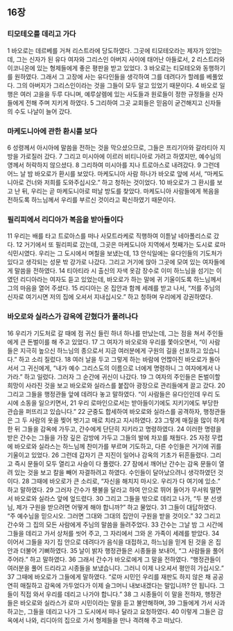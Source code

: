 ## 16장
### 티모테오를 데리고 가다
1 바오로는 데르베를 거쳐 리스트라에 당도하였다. 그곳에 티모테오라는 제자가 있었는데, 그는 신자가 된 유다 여자와 그리스인 아버지 사이에 태어난 아들로서,
2 리스트라와 이코니온에 있는 형제들에게 좋은 평판을 받고 있었다.
3 바오로는 티모테오와 동행하기를 원하였다. 그래서 그 고장에 사는 유다인들을 생각하여 그를 데려다가 할례를 베풀었다. 그의 아버지가 그리스인이라는 것을 그들이 모두 알고 있었기 때문이다.
4 바오로 일행은 여러 고을을 두루 다니며, 예루살렘에 있는 사도들과 원로들이 정한 규정들을 신자들에게 전해 주며 지키게 하였다.
5 그리하여 그곳 교회들은 믿음이 굳건해지고 신자들의 수도 나날이 늘어 갔다.
### 마케도니아에 관한 환시를 보다
6 성령께서 아시아에 말씀을 전하는 것을 막으셨으므로, 그들은 프리기아와 갈라티아 지방을 가로질러 갔다.
7 그리고 미시아에 이르러 비티니아로 가려고 하였지만, 예수님의 영께서 허락하지 않으셨다.
8 그리하여 미시아를 지나 트로아스로 내려갔다.
9 그런데 어느 날 밤 바오로가 환시를 보았다. 마케도니아 사람 하나가 바오로 앞에 서서, “마케도니아로 건너와 저희를 도와주십시오.” 하고 청하는 것이었다.
10 바오로가 그 환시를 보고 난 뒤, 우리는 곧 마케도니아로 떠날 방도를 찾았다. 마케도니아 사람들에게 복음을 전하도록 하느님께서 우리를 부르신 것이라고 확신하였기 때문이다.
### 필리피에서 리디아가 복음을 받아들이다
11 우리는 배를 타고 트로아스를 떠나 사모트라케로 직행하여 이튿날 네아폴리스로 갔다.
12 거기에서 또 필리피로 갔는데, 그곳은 마케도니아 지역에서 첫째가는 도시로 로마 식민시였다. 우리는 그 도시에서 며칠을 보냈는데,
13 안식일에는 유다인들의 기도처가 있다고 생각되는 성문 밖 강가로 나갔다. 그리고 거기에 앉아 그곳에 모여 있는 여자들에게 말씀을 전하였다.
14 티아티라 시 출신의 자색 옷감 장수로 이미 하느님을 섬기는 이였던 리디아라는 여자도 듣고 있었는데, 바오로가 하는 말에 귀 기울이도록 하느님께서 그의 마음을 열어 주셨다.
15 리디아는 온 집안과 함께 세례를 받고 나서, “저를 주님의 신자로 여기시면 저의 집에 오셔서 지내십시오.” 하고 청하며 우리에게 강권하였다.
### 바오로와 실라스가 감옥에 갇혔다가 풀려나다
16 우리가 기도처로 갈 때에 점 귀신 들린 하녀 하나를 만났는데, 그는 점을 쳐서 주인들에게 큰 돈벌이를 해 주고 있었다.
17 그 여자가 바오로와 우리를 쫓아오면서, “이 사람들은 지극히 높으신 하느님의 종으로서 지금 여러분에게 구원의 길을 선포하고 있습니다.” 하고 소리 질렀다.
18 여러 날을 두고 그렇게 하는 바람에 언짢아진 바오로가 돌아서서 그 귀신에게, “내가 예수 그리스도의 이름으로 너에게 명령하니 그 여자에게서 나가라.” 하고 일렀다. 그러자 그 순간에 귀신이 나갔다.
19 그 여자의 주인들은 돈벌이할 희망이 사라진 것을 보고 바오로와 실라스를 붙잡아 광장으로 관리들에게 끌고 갔다.
20 그리고 그들을 행정관들 앞에 데려다 놓고 말하였다. “이 사람들은 유다인인데 우리 도시에 소동을 일으키면서,
21 우리 로마인으로서는 받아들이기에도 지키기에도 부당한 관습을 퍼뜨리고 있습니다.”
22 군중도 합세하여 바오로와 실라스를 공격하자, 행정관들은 그 두 사람의 옷을 찢어 벗기고 매로 치라고 지시하였다.
23 그렇게 매질을 많이 하게 한 뒤 그들을 감옥에 가두고, 간수에게 단단히 지키라고 명령하였다.
24 이러한 명령을 받은 간수는 그들을 가장 깊은 감방에 가두고 그들의 발에 차꼬를 채웠다.
25 자정 무렵에 바오로와 실라스는 하느님께 찬미가를 부르며 기도하고, 다른 수인들은 거기에 귀를 기울이고 있었다.
26 그런데 갑자기 큰 지진이 일어나 감옥의 기초가 뒤흔들렸다. 그리고 즉시 문들이 모두 열리고 사슬이 다 풀렸다.
27 잠에서 깨어난 간수는 감옥 문들이 열려 있는 것을 보고 칼을 빼어 자결하려고 하였다. 수인들이 달아났으려니 생각하였던 것이다.
28 그때에 바오로가 큰 소리로, “자신을 해치지 마시오. 우리가 다 여기에 있소.” 하고 말하였다.
29 그러자 간수가 횃불을 달라고 하여 안으로 뛰어 들어가 무서워 떨면서 바오로와 실라스 앞에 엎드렸다.
30 그리고 그들을 밖으로 데리고 나가, “두 분 선생님, 제가 구원을 받으려면 어떻게 해야 합니까?” 하고 물었다.
31 그들이 대답하였다. “주 예수님을 믿으시오. 그러면 그대와 그대의 집안이 구원을 받을 것이오.”
32 그리고 간수와 그 집의 모든 사람에게 주님의 말씀을 들려주었다.
33 간수는 그날 밤 그 시간에 그들을 데리고 가서 상처를 씻어 주고, 그 자리에서 그와 온 가족이 세례를 받았다.
34 이어서 그들을 자기 집 안으로 데려다가 음식을 대접하고, 하느님을 믿게 된 것을 온 집안과 더불어 기뻐하였다.
35 날이 밝자 행정관들은 시종들을 보내어, “그 사람들을 풀어 주어라.” 하고 말하였다.
36 그래서 간수가 바오로에게 그 말을 전하였다. “행정관들이 여러분을 풀어 드리라고 시종들을 보냈습니다. 그러니 이제 나오셔서 평안히 가십시오.”
37 그때에 바오로가 그들에게 말하였다. “로마 시민인 우리를 재판도 하지 않은 채 공공연히 매질하고 감옥에 가두었다가 이제 슬그머니 내보내겠다는 말입니까? 안 됩니다. 그들이 직접 와서 우리를 데리고 나가야 합니다.”
38 그 시종들이 이 말을 전하자, 행정관들은 바오로와 실라스가 로마 시민이라는 말을 듣고 불안해하며,
39 그들에게 가서 사과하고는, 그들을 데리고 나가 그 도시에서 떠나 달라고 요청하였다.
40 이렇게 그들은 감옥에서 나와, 리디아의 집으로 가서 형제들을 만나 격려해 주고 떠났다.
